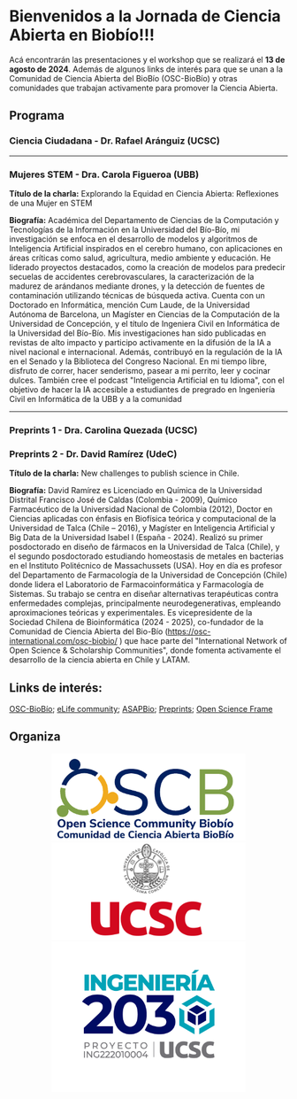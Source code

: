 # Bienvenidos a la Jornada de Ciencia Abierta en Biobío!!!

Acá encontrarán las presentaciones y el workshop que se realizará el **13 de agosto de 2024**. Además de algunos links de interés para que se unan a la Comunidad de Ciencia Abierta del BioBío (OSC-BioBío) y otras comunidades que trabajan activamente para promover la Ciencia Abierta.

## Programa
### Ciencia Ciudadana - Dr. Rafael Aránguiz (UCSC)

---
### Mujeres STEM - Dra. Carola Figueroa (UBB)
**Título de la charla:** Explorando la Equidad en Ciencia Abierta: Reflexiones de una Mujer en STEM

**Biografía:**  Académica del Departamento de Ciencias de la Computación y Tecnologías de la Información en la Universidad del Bío-Bío, mi investigación se enfoca en el desarrollo de modelos y algoritmos de Inteligencia Artificial inspirados en el cerebro humano, con aplicaciones en áreas críticas como salud, agricultura, medio ambiente y educación. He liderado proyectos destacados, como la creación de modelos para predecir secuelas de accidentes cerebrovasculares, la caracterización de la madurez de arándanos mediante drones, y la detección de fuentes de contaminación utilizando técnicas de búsqueda activa. Cuenta con un Doctorado en Informática, mención Cum Laude, de la Universidad Autónoma de Barcelona, un Magíster en Ciencias de la Computación de la Universidad de Concepción, y el título de Ingeniera Civil en Informática de la Universidad del Bío-Bío. Mis investigaciones han sido publicadas en revistas de alto impacto y participo activamente en la difusión de la IA a nivel nacional e internacional. Además, contribuyó en la regulación de la IA en el Senado y la Biblioteca del Congreso Nacional. En mi tiempo libre, disfruto de correr, hacer senderismo, pasear a mi perrito, leer y cocinar dulces. También cree el podcast "Inteligencia Artificial en tu Idioma", con el objetivo de hacer la IA accesible a estudiantes de pregrado en Ingeniería Civil en Informática  de la UBB y a la comunidad

---

### Preprints 1 - Dra. Carolina Quezada (UCSC)

### Preprints 2 - Dr. David Ramírez (UdeC)

**Título de la charla:** New challenges to publish science in Chile.

**Biografía:** David Ramírez es Licenciado en Química de la Universidad Distrital Francisco José de Caldas (Colombia - 2009), Químico Farmacéutico de la Universidad Nacional de Colombia (2012), Doctor en Ciencias aplicadas con énfasis en Biofísica teórica y computacional de la Universidad de Talca (Chile – 2016), y Magíster en Inteligencia Artificial y Big Data de la Universidad Isabel I (España - 2024). Realizó su primer posdoctorado en diseño de fármacos en la Universidad de Talca (Chile), y el segundo posdoctorado estudiando homeostasis de metales en bacterias en el Instituto Politécnico de Massachussets (USA). Hoy en día es profesor del Departamento de Farmacología de la Universidad de Concepción (Chile) donde lidera el Laboratorio de Farmacoinformática y Farmacología de Sistemas. Su trabajo se centra en diseñar alternativas terapéuticas contra enfermedades complejas, principalmente neurodegenerativas, empleando aproximaciones teóricas y experimentales.
Es vicepresidente de la Sociedad Chilena de Bioinformática (2024 - 2025), co-fundador de la Comunidad de Ciencia Abierta del Bio-Bío (https://osc-international.com/osc-biobio/ ) que hace parte del "International Network of Open Science & Scholarship Communities", donde fomenta activamente el desarrollo de la ciencia abierta en Chile y LATAM.

## Links de interés:
<a href="https://osc-international.com/osc-biobio" target="_blank">OSC-BioBío</a>; <a href="https://elifesciences.org/community" target="_blank">eLife community</a>; <a href="https://asapbio.org" target="_blank">ASAPBio</a>; <a href="https://open-access.network/en/information/publishing/preprints" target="_blank">Preprints</a>; <a href="https://osf.io" target="_blank">Open Science Frame</a>

## Organiza
<p align="center">
  <img src=/Figs/Logo-OSCBiobio-Spanish.png width="350" title="hover text">
  <img src=/Figs/logo-ucsc-color-obl.png width="350" title="hover text">
  <img src=/Figs/unge2030.png width="350" title="hover text">
</p>

